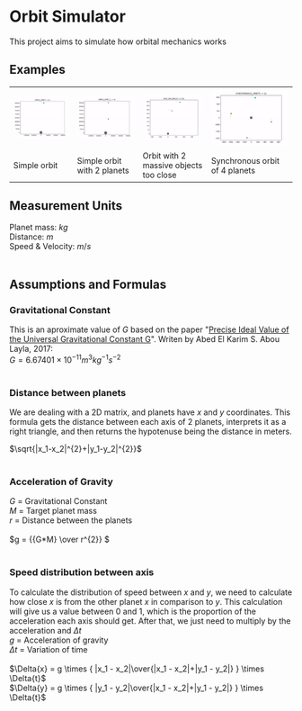 
# Orbit Simulator
This project aims to simulate how orbital mechanics works

## Examples
<table cellspacing="0" cellpadding="0">
  <tr>
    <td><img src="./readme_files/simple_orbit.gif" alt="Simple orbit" /></td>
    <td><img src="./readme_files/simple_orbit_2.gif" alt="Simple orbit with 2 planets"/></td>
    <td><img src="./readme_files/too_close.gif" alt="Orbit with 2 massive objects too close"/></td>
    <td><img src="./readme_files/sync.gif" alt="Synchronous orbit of 4 planets"/></td>
  </tr>
  <tr>
    <td>Simple orbit</td>
    <td>Simple orbit with 2 planets</td>
    <td>Orbit with 2 massive objects too close</td>
    <td>Synchronous orbit of 4 planets</td>
  </tr>
</table>

## Measurement Units
Planet mass: $kg$<br>
Distance: $m$<br>
Speed & Velocity: $m/s$<br><br>

## Assumptions and Formulas

### Gravitational Constant
This is an aproximate value of $G$ based on the paper "[Precise Ideal Value of the Universal Gravitational Constant G](https://www.scirp.org/journal/paperinformation.aspx?paperid=74770)". Writen by Abed El Karim S. Abou Layla, 2017:<br>
$G= 6.67401 \times 10^{−11} m^3 kg^{−1} s^{−2}$<br><br>

### Distance between planets
We are dealing with a 2D matrix, and planets have $x$ and $y$ coordinates. This formula gets the distance between each axis of 2 planets, interprets it as a right triangle, and then returns the hypotenuse being the distance in meters.

$\sqrt{|x_1-x_2|^{2}+|y_1-y_2|^{2}}$<br><br>

### Acceleration of Gravity
$G$ = Gravitational Constant<br>
$M$ = Target planet mass<br>
$r$ = Distance between the planets<br><br>
$g = {{G*M} \over r^{2}} $<br><br>

### Speed distribution between axis
To calculate the distribution of speed between $x$ and $y$, we need to calculate how close $x$ is from the other planet $x$ in comparison to $y$. This calculation will give us a value between $0$ and $1$, which is the proportion of the acceleration each axis should get. After that, we just need to multiply by the acceleration and $\Delta{t}$<br>
$g$ = Acceleration of gravity<br>
$\Delta{t}$ = Variation of time<br><br>
$\Delta{x} = g \times { |x_1 - x_2|\over{|x_1 - x_2|+|y_1 - y_2|} } \times \Delta{t}$ <br>
$\Delta{y} = g \times { |y_1 - y_2|\over{|x_1 - x_2|+|y_1 - y_2|} } \times \Delta{t}$ 
